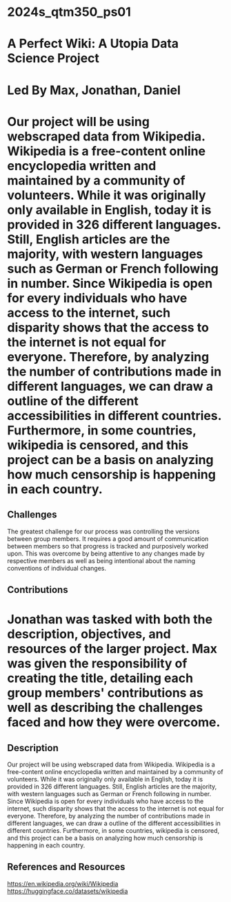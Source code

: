 # 2024s_qtm350_ps01
# A Perfect Wiki: A Utopia Data Science Project 
# Led By Max, Jonathan, Daniel

# Our project will be using webscraped data from Wikipedia. Wikipedia is a free-content online encyclopedia written and maintained by a community of volunteers. While it was originally only available in English, today it is provided in 326 different languages. Still, English articles are the majority, with western languages such as German or French following in number. Since Wikipedia is open for every individuals who have access to the internet, such disparity shows that the access to the internet is not equal for everyone. Therefore, by analyzing the number of contributions made in different languages, we can draw a outline of the different accessibilities in different countries. Furthermore, in some countries, wikipedia is censored, and this project can be a basis on analyzing how much censorship is happening in each country.
## Challenges
The greatest challenge for our process was controlling the versions between group members. It requires a good amount of communication between members so that progress is tracked and purposively worked upon. This was overcome by being attentive to any changes made by respective members as well as being intentional about the naming conventions of individual changes. 
## Contributions
Jonathan was tasked with both the description, objectives, and resources of the larger project. Max was given the responsibility of creating the title, detailing each group members' contributions as well as describing the challenges faced and how they were overcome.  
=======
## Description
Our project will be using webscraped data from Wikipedia. Wikipedia is a free-content online encyclopedia written and maintained by a community of volunteers. While it was originally only available in English, today it is provided in 326 different languages. Still, English articles are the majority, with western languages such as German or French following in number. Since Wikipedia is open for every individuals who have access to the internet, such disparity shows that the access to the internet is not equal for everyone. Therefore, by analyzing the number of contributions made in different languages, we can draw a outline of the different accessibilities in different countries. Furthermore, in some countries, wikipedia is censored, and this project can be a basis on analyzing how much censorship is happening in each country.



## References and Resources  
https://en.wikipedia.org/wiki/Wikipedia  
https://huggingface.co/datasets/wikipedia  
